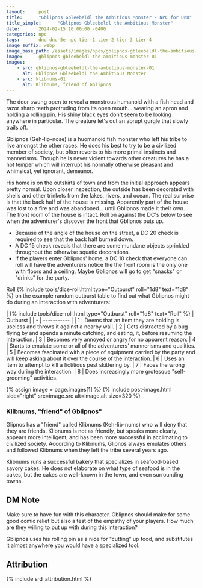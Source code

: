 ```yaml
---
layout:     post
title:      "Gblipnos Gbleebeldl the Ambitious Monster - NPC for DnD"
title_simple:      "Gblipnos Gbleebeldl the Ambitious Monster"
date:       2024-02-15 10:00:00 -0400
categories: npc
tags:       dnd dnd-5e npc tier-1 tier-2 tier-3 tier-4
image_suffix: webp
image_base_path: /assets/images/npcs/gblipnos-gbleebeldl-the-ambitious-monster/
image:      gblipnos-gbleebeldl-the-ambitious-monster-01
images:
    - src: gblipnos-gbleebeldl-the-ambitious-monster-01
      alt: Gblipnos Gbleebeldl the Ambitious Monster
    - src: klibnums-01
      alt: Klibnums, friend of Gblipnos
---
```


<p class="read-aloud">
    The door swung open to reveal a monstrous humanoid with a fish head and razor sharp teeth protruding from its open mouth... wearing an apron and holding a rolling pin. His shiny black eyes don't seem to be looking anywhere in particular. The creature let's out an abrupt gurgle that slowly trails off.
</p>

<!--more-->

Gblipnos (Geh-lip-nose) is a huomanoid fish monster who left his tribe to live amongst the other races. He does his best to try to be a civilized member of society, but often reverts to his more primal instincts and mannerisms. Though he is never violent towards other creatures he has a hot temper which will interrupt his normally otherwise pleasant and whimsical, yet ignorant, demeanor.

His home is on the outskirts of town and from the initial approach appears pretty normal. Upon closer inspection, the outside has been decorated with shells and other trinkets from the lakes, rivers, and ocean. The real surprise is that the back half of the house is missing. Apparently part of the house was lost to a fire and was abandoned... until Gblipnos made it their own. The front room of the house is intact. Roll on against the DC's below to see when the adventurer's discover the front that Gblipnos puts up.

- Because of the angle of the house on the street, a DC 20 check is required to see that the back half burned down.
- A DC 15 check reveals that there are some mundane objects sprinkled throughout the otherwise squatic decorations.
- If the players enter Gblipnos' home, a DC 10 check that everyone can roll will have the adventurers notice the the front room is the only one with floors and a ceiling. Maybe Gblipnos will go to get "snacks" or "drinks" for the party.


Roll {% include tools/dice-roll.html type="Outburst" roll="1d8" text="1d8" %} on the example random outburst table to find out what Gblipnos might do during an interaction with adventurers:

<div markdown="block" class="roll-table js-autoroll js-roll-table">
| {% include tools/dice-roll.html type="Outburst" roll="1d8" text="Roll" %} | Outburst |
| - | ----------- |
| 1 | Deems that an item they are holding is useless and throws it against a nearby wall.
| 2 | Gets distracted by a bug flying by and spends a minute catching, and eating, it, before resuming the interaction.
| 3 | Becomes very annoyed or angry for no apparent reason.
| 4 | Starts to emulate some or all of the adventurers' mannerisms and qualities.
| 5 | Becomes fascinated with a piece of equipment carried by the party and will keep asking about it over the course of the interaction.
| 6 | Uses an item to attempt to kill a fictitious pest skittering by.
| 7 | Faces the wrong way during the interaction.
| 8 | Does increasingly more grotesque "self-grooming" activities.

</div>


{% assign image = page.images[1] %}
{% include post-image.html side="right" src=image.src alt=image.alt size=320 %}


### Klibnums, "friend" of Gblipnos"

Glipnos has a "friend" called Klibnums (Keh-lib-nums) who will deny that they are friends. Klibnums is not as friendly, but speaks more clearly, appears more intelligent, and has been more successful in acclimating to civilized society. According to Klibnums, Glipnos always emulates others and followed Klibnums when they left the tribe several years ago.

Klibnums runs a successful bakery that specializes in seafood-based savory cakes. He does not elaborate on what type of seafood is in the cakes, but the cakes are well-known in the town, and even surrounding towns.


## DM Note

Make sure to have fun with this character. Gblipnos should make for some good comic relief but also a test of the empathy of your players. How much are they willing to put up with during this interaction?

Gblipnos uses his rolling pin as a nice for "cutting" up food, and substitutes it almost anywhere you would have a specialized tool.


## Attribution

{% include srd_attribution.html %}
